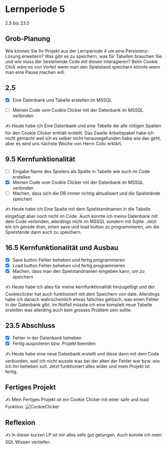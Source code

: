 # Lernperiode 5

2.5 bis 23.5

## Grob-Planung

Wie können Sie Ihr Projekt aus der Lernperiode 4 um eine Persistenz-Lösung erweitern? Was gibt es zu speichern, was für Tabellen brauchen Sie und wie muss der bestehende Code mit diesen interagieren?
Beim Cookie Click wäre es von Vorteil wenn man den Spielstand speichern könnte wenn man eine Pause machen will.

## 2.5

- [x] Eine Datenbank und Tabelle erstellen im MSSQL
- [ ] Meinen Code vom Cookie Clicker mit der Datenbank im MSSQL verbinden


✍️ Heute habe ich Eine Datenbank und eine Tabelle die alle nötigen Spalten für den Cookie Clicker enthält erstellt. Das Zweite Arbeitspaket habe ich nicht gemacht weil ich es selber nicht herausegefunden habe wie das geht, aber es wird uns nächste Woche von Herrn Colic erklärt.


## 9.5 Kernfunktionalität

- [ ] Eingabe Name des Spielers als Spalte in Tabelle wie auch im Code erstellen
- [x] Meinen Code vom Cookie Clicker mit der Datenbank im MSSQL verbinden
- [ ] Machen, dass sich die DB immer richtig aktualisiert und die Spielstände speichert

✍️ Heute habe ich Eine Spalte mit dem Spielstandnamen in die Tabelle eingefügt aber noch nicht im Code.
Auch konnte ich meine Datenbank mit dem Code verbinden, allerdings nicht im MSSQL sondern mit Sqlite.
Jetzt bin ich gerade dran, einen save und load button zu programmieren, um die Spielstände dann auch zu speichern.

## 16.5 Kernfunktionalität und Ausbau

- [x] Save button Fehler beheben und fertig programmieren
- [x] Load button Fehler beheben und fertig programmieren
- [x] Machen, dass man den Spielstandnamen eingeben kann, um zu speichern

✍️ Heute habe ich alles für meine kernfunktionalität hinzugefügt und der Cookieclicker hat auch funktioniert mit dem Speichern von date. Allerdings habe ich danach wahrscheinlich etwas falsches gelösch, was einen Fehler in der Datenbank gibt. Im Notfall müsste ich eine komplett neue Tabelle erstellen was allerding auch kein grosses Problem sein sollte.

## 23.5 Abschluss

- [x] Fehler in der Datenbank beheben
- [x] Fertig auspolieren bzw. Projekt beenden

✍️ Heute habe eine neue Datenbank erstellt und diese dann mit dem Code verbunden, weil ich nicht wusste was bei der alten der Fehler war bzw. wie ich ihn beheben soll. Jetzt funktioniert alles wider und mein Projekt ist fertig.


## Fertiges Projekt

✍️ Mein Fertiges Projekt ist ein Cookie Clicker mit einer safe und load Funktion.
![CookieClicker](https://github.com/user-attachments/assets/1ed13f61-af38-45c5-90b5-c8a5891440d8)


## Reflexion

✍️ In dieser kurzen LP ist mir alles sehr gut gelungen. Auch konnte ich mein SQL Wissen vertiefen
